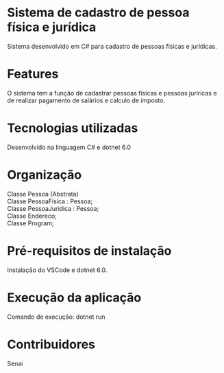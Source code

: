 # Sistema de cadastro de pessoa física e jurídica #
Sistema desenvolvido em C# para cadastro de pessoas físicas e jurídicas.

# Features #
O sistema tem a função de cadastrar pessoas físicas e pessoas juríricas e de realizar pagamento de salários e calculo de imposto.

# Tecnologias utilizadas #
Desenvolvido na linguagem C# e dotnet 6.0

# Organização #
Classe Pessoa (Abstrata)  <br>
Classe PessoaFisica : Pessoa; <br>
Classe PessoaJuridica : Pessoa; <br>
Classe Endereco;<br>
Classe Program;

# Pré-requisitos de instalação #
Instalação do VSCode e dotnet 6.0.

# Execução da aplicação #
Comando de execução: dotnet run

# Contribuidores #
Senai
